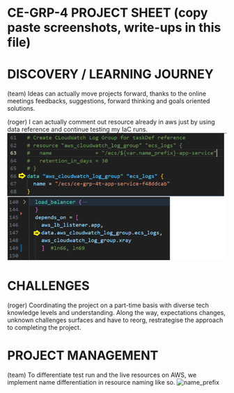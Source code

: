# CE-GRP-4 PROJECT SHEET (copy paste screenshots, write-ups in this file)


# DISCOVERY / LEARNING JOURNEY
(team) Ideas can actually move projects forward, thanks to the online meetings feedbacks, suggestions, forward thinking and goals oriented solutions.

(roger) I can actually comment out resource already in aws just by using data reference and continue testing my IaC runs.
![data feature](/images/dataFeature.png)

# CHALLENGES 
(roger) Coordinating the project on a part-time basis with diverse tech knowledge levels and understanding.  Along the way, expectations changes, unknown challenges surfaces and have to reorg, restrategise the approach to completing the project.

# PROJECT MANAGEMENT
(team) To differentiate test run and the live resources on AWS, we implement name differentiation in resource naming like so.
![name_prefix](/g4infra/images/namePrefix.png)

